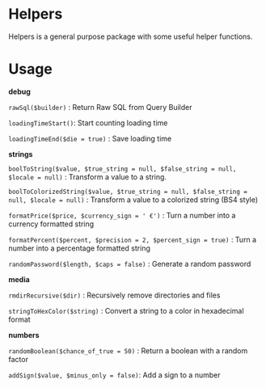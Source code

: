 # Helpers

Helpers is a general purpose package with some useful helper functions.

# Usage

**debug**

`rawSql($builder)` : Return Raw SQL from Query Builder

`loadingTimeStart()`: Start counting loading time

`loadingTimeEnd($die = true)` : Save loading time

**strings**

`boolToString($value, $true_string = null, $false_string = null, $locale = null)` : Transform a value to a string.

`boolToColorizedString($value, $true_string = null, $false_string = null, $locale = null)` : Transform a value to a colorized string (BS4 style)

`formatPrice($price, $currency_sign = ' €')` : Turn a number into a currency formatted string

`formatPercent($percent, $precision = 2, $percent_sign = true)` : Turn a number into a percentage formatted string

`randomPassword($length, $caps = false)` : Generate a random password

**media**

`rmdirRecursive($dir)` : Recursively remove directories and files

`stringToHexColor($string)` : Convert a string to a color in hexadecimal format

**numbers**

`randomBoolean($chance_of_true = 50)` : Return a boolean with a random factor

`addSign($value, $minus_only = false)`: Add a sign to a number


